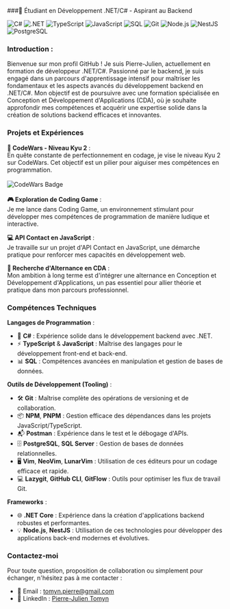 ###🌱 Étudiant en Développement .NET/C# - Aspirant au Backend

![C#](https://img.shields.io/badge/-C%23-239120?style=for-the-badge&logo=c-sharp&logoColor=white)
![.NET](https://img.shields.io/badge/-.NET-512BD4?style=for-the-badge&logo=.net&logoColor=white)
![TypeScript](https://img.shields.io/badge/-TypeScript-3178C6?style=for-the-badge&logo=typescript&logoColor=white)
![JavaScript](https://img.shields.io/badge/-JavaScript-F7DF1E?style=for-the-badge&logo=javascript&logoColor=black)
![SQL](https://img.shields.io/badge/-SQL-4479A1?style=for-the-badge&logo=postgresql&logoColor=white)
![Git](https://img.shields.io/badge/-Git-F05032?style=for-the-badge&logo=git&logoColor=white)
![Node.js](https://img.shields.io/badge/-Node.js-339933?style=for-the-badge&logo=nodedotjs&logoColor=white)
![NestJS](https://img.shields.io/badge/-NestJS-E0234E?style=for-the-badge&logo=nestjs&logoColor=white)
![PostgreSQL](https://img.shields.io/badge/-PostgreSQL-4169E1?style=for-the-badge&logo=postgresql&logoColor=white)

### Introduction :
Bienvenue sur mon profil GitHub ! Je suis Pierre-Julien, actuellement en formation de développeur .NET/C#. Passionné par le backend, je suis engagé dans un parcours d'apprentissage intensif pour maîtriser les fondamentaux et les aspects avancés du développement backend en .NET/C#. Mon objectif est de poursuivre avec une formation spécialisée en Conception et Développement d'Applications (CDA), où je souhaite approfondir mes compétences et acquérir une expertise solide dans la création de solutions backend efficaces et innovantes.

### Projets et Expériences

**🚀 CodeWars - Niveau Kyu 2** :   
En quête constante de perfectionnement en codage, je vise le niveau Kyu 2 sur CodeWars. Cet objectif est un pilier pour aiguiser mes compétences en programmation.
\
\
![CodeWars Badge](https://www.codewars.com/users/tmnpierre/badges/large)
\
\
**🎮 Exploration de Coding Game** :   
Je me lance dans Coding Game, un environnement stimulant pour développer mes compétences de programmation de manière ludique et interactive.

**💻 API Contact en JavaScript** :   
Je travaille sur un projet d'API Contact en JavaScript, une démarche pratique pour renforcer mes capacités en développement web.

**🌉 Recherche d'Alternance en CDA** :   
Mon ambition à long terme est d'intégrer une alternance en Conception et Développement d'Applications, un pas essentiel pour allier théorie et pratique dans mon parcours professionnel.

### Compétences Techniques

**Langages de Programmation** :
- 🌟 **C#** : Expérience solide dans le développement backend avec .NET.
- ⚡ **TypeScript** & **JavaScript** : Maîtrise des langages pour le développement front-end et back-end.
- 📊 **SQL** : Compétences avancées en manipulation et gestion de bases de données.

**Outils de Développement (Tooling)** :
- 🛠️ **Git** : Maîtrise complète des opérations de versioning et de collaboration.
- 📦 **NPM**, **PNPM** : Gestion efficace des dépendances dans les projets JavaScript/TypeScript.
- 📬 **Postman** : Expérience dans le test et le débogage d'APIs.
- 🗄️ **PostgreSQL**, **SQL Server** : Gestion de bases de données relationnelles.
- 🖥️ **Vim**, **NeoVim**, **LunarVim** : Utilisation de ces éditeurs pour un codage efficace et rapide.
- 💻 **Lazygit**, **GitHub CLI**, **GitFlow** : Outils pour optimiser les flux de travail Git.

**Frameworks** :
- 🌐 **.NET Core** : Expérience dans la création d'applications backend robustes et performantes.
- 💡 **Node.js**, **NestJS** : Utilisation de ces technologies pour développer des applications back-end modernes et évolutives.

### Contactez-moi

Pour toute question, proposition de collaboration ou simplement pour échanger, n'hésitez pas à me contacter :

- 📧 Email : [tomyn.pierre@gmail.com](mailto:tomyn.pierre@gmail.com)
- 🔗 LinkedIn : [Pierre-Julien Tomyn](https://www.linkedin.com/in/pierre-julien-tomyn-07aa0228b)
